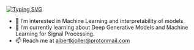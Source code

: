 
[![Typing SVG](https://readme-typing-svg.demolab.com/?lines=Hi,+I'm+Albert+Kjøller+Jacobsen;MSc.+Human-Centered+AI;@+Technical+University+of+Denmark)](https://git.io/typing-svg)

- 👀 I’m interested in Machine Learning and interpretability of models. 
- 🌱 I’m currently learning about Deep Generative Models and Machine Learning for Signal Processing.
- 📫 Reach me at albertkjoller@protonmail.com 


<!---
albertkjoller/albertkjoller is a ✨ special ✨ repository because its `README.md` (this file) appears on your GitHub profile.
You can click the Preview link to take a look at your changes.

- 👋 Hi, I’m @albertkjoller
- 💞️ I’m looking to collaborate on ...

--->
